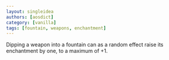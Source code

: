 ```yaml
---
layout: singleidea
authors: [aosdict]
category: [vanilla]
tags: [fountain, weapons, enchantment]
---
```

Dipping a weapon into a fountain can as a random effect raise its enchantment by one, to a maximum of +1.
